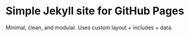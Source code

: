 # Simple Jekyll site for GitHub Pages

Minimal, clean, and modular. Uses custom layout + includes + data.
